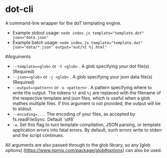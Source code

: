 # dot-cli
A command-line wrapper for the doT templating engine.

* Example stdout usage: `node index.js template="template.dot" json="data.json"`
* Example batch usage: `node index.js template="template.dot" json="data/*.json" output="out/%t %j.html"`

#Arguments
* `--template=<glob>` or `-t <glob>` . A glob specifying your dot file(s) (Required)
* `--json=<glob>` or `-j <glob>` . A glob specifying your json data file(s) (Required)
* `--output=<pattern>` or `-o <pattern>` . A pattern specifying where to write the output. The tokens `%t` and `%j` are replaced with the filename of the respective template and json files, which is useful when a glob mathes multiple files. If this argument is not provided, the output will be to stdout.
* `--encoding=...`. The encoding of your files, as accepted by fs.readFileSync. Default 'utf8'
* `-e`. Set this flag to turn template compilation, JSON parsing, or template application errors into fatal errors. By default, such errors write to stderr and the script continues.

All arguments are also passed through to the glob library, so any [glob options] (https://www.npmjs.com/package/glob#options) can also be used.
